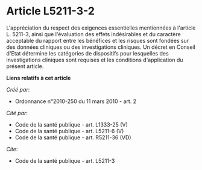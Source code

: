 # Article L5211-3-2

L'appréciation du respect des exigences essentielles mentionnées à l'article L. 5211-3, ainsi que l'évaluation des effets
indésirables et du caractère acceptable du rapport entre les bénéfices et les risques sont fondées sur des données cliniques
ou des investigations cliniques. Un décret en Conseil d'Etat détermine les catégories de dispositifs pour lesquelles des
investigations cliniques sont requises et les conditions d'application du présent article.

**Liens relatifs à cet article**

_Créé par_:

  - Ordonnance n°2010-250 du 11 mars 2010 - art. 2

_Cité par_:

  - Code de la santé publique - art. L1333-25 (V)
  - Code de la santé publique - art. L5211-6 (V)
  - Code de la santé publique - art. R5211-36 (VD)

_Cite_:

  - Code de la santé publique - art. L5211-3
